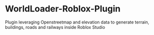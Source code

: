 # WorldLoader-Roblox-Plugin
Plugin leveraging Openstreetmap and elevation data to generate terrain, buildings, roads and railways inside Roblox Studio
